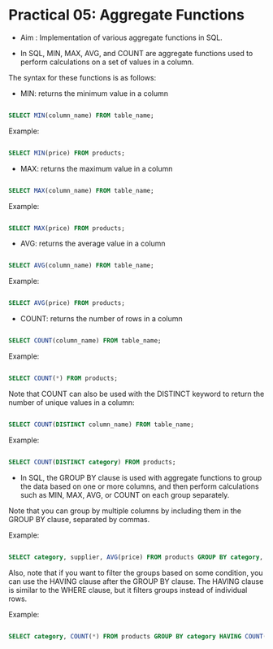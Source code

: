 # Practical 05: Aggregate Functions

- Aim : Implementation of various aggregate functions in SQL.

- In SQL, MIN, MAX, AVG, and COUNT are aggregate functions used to perform calculations on a set of values in a column.

The syntax for these functions is as follows:

- MIN: returns the minimum value in a column

```sql

SELECT MIN(column_name) FROM table_name;
```

Example:

```sql

SELECT MIN(price) FROM products;
```

- MAX: returns the maximum value in a column

```sql

SELECT MAX(column_name) FROM table_name;
```

Example:

```sql

SELECT MAX(price) FROM products;
```

- AVG: returns the average value in a column

```sql

SELECT AVG(column_name) FROM table_name;
```

Example:

```sql

SELECT AVG(price) FROM products;
```

- COUNT: returns the number of rows in a column

```sql

SELECT COUNT(column_name) FROM table_name;
```

Example:

```sql

SELECT COUNT(*) FROM products;
```

Note that COUNT can also be used with the DISTINCT keyword to return the number of unique values in a column:

```sql

SELECT COUNT(DISTINCT column_name) FROM table_name;
```

Example:

```sql

SELECT COUNT(DISTINCT category) FROM products;
```

- In SQL, the GROUP BY clause is used with aggregate functions to group the data based on one or more columns, and then perform calculations such as MIN, MAX, AVG, or COUNT on each group separately.

Note that you can group by multiple columns by including them in the GROUP BY clause, separated by commas.

Example:

```sql

SELECT category, supplier, AVG(price) FROM products GROUP BY category, supplier;
```

Also, note that if you want to filter the groups based on some condition, you can use the HAVING clause after the GROUP BY clause. The HAVING clause is similar to the WHERE clause, but it filters groups instead of individual rows.

Example:

```sql

SELECT category, COUNT(*) FROM products GROUP BY category HAVING COUNT(*) > 5;
```